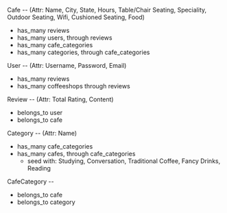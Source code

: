Cafe -- (Attr: Name, City, State, Hours, Table/Chair Seating, Speciality, Outdoor Seating, Wifi, Cushioned Seating, Food)

- has_many reviews
- has_many users, through reviews
- has_many cafe_categories
- has_many categories, through cafe_categories

User -- (Attr: Username, Password, Email)

- has_many reviews
- has_many coffeeshops through reviews

Review -- (Attr: Total Rating, Content)

- belongs_to user
- belongs_to cafe

Category -- (Attr: Name)

- has_many cafe_categories
- has_many cafes, through cafe_categories
    - seed with: Studying, Conversation, Traditional Coffee, Fancy Drinks, Reading

CafeCategory --

- belongs_to cafe
- belongs_to category
